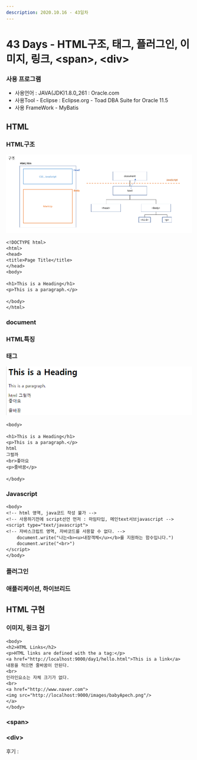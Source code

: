 ```yaml
---
description: 2020.10.16 - 43일차
---
```


# 43 Days - HTML구조, 태그, 플러그인, 이미지, 링크, &lt;span&gt;, &lt;div&gt;

### 사용 프로그램

* 사용언어 : JAVA\(JDK\)1.8.0\_261 : Oracle.com
* 사용Tool  - Eclipse : Eclipse.org - Toad DBA Suite for Oracle 11.5
* 사용 FrameWork - MyBatis

## HTML

### HTML구조

![](../.gitbook/assets/html.png)

```markup
<!DOCTYPE html>
<html>
<head>
<title>Page Title</title>
</head>
<body>

<h1>This is a Heading</h1>
<p>This is a paragraph.</p>

</body>
</html>
```

### document

### HTML특징

### 태그

![](../.gitbook/assets/2%20%2818%29.png)

```markup
<body>

<h1>This is a Heading</h1>
<p>This is a paragraph.</p>
html
그럴까
<br>좋아요
<p>줄바꿈</p>

</body>
```

### Javascript

```markup
<body>
<!-- html 영역, java코드 작성 불가 -->
<!-- 사용하기전에 script선언 먼저 : 마임타입, 메인text서브javascript -->
<script type="text/javascript"> 
<!-- 자바스크립트 영역, 자바코드를 사용할 수 없다. -->
	document.write("나는<b><u>내장객체</u></b>를 지원하는 함수입니다.")
	document.write("<br>")
</script>
</body>
```

### 플러그인

### 애플리케이션, 하이브리드

## HTML 구현

### 이미지, 링크 걸기

```markup
<body>
<h2>HTML Links</h2>
<p>HTML links are defined with the a tag:</p>
<a href="http://localhost:9000/day1/hello.html">This is a link</a>
내용을 적으면 줄바꿈이 안된다.
<br>
인라인요소는 자체 크기가 없다.
<br>
<a href="http://www.naver.com">
<img src="http://localhost:9000/images/babyApech.png"/>
</a>
</body>
```

### &lt;span&gt;

### &lt;div&gt;

후기 : 

